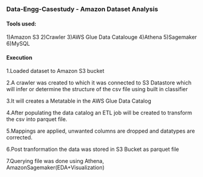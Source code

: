 ### Data-Engg-Casestudy - Amazon Dataset Analysis

#### Tools used:
1)Amazon S3 
2)Crawler
3)AWS Glue Data Catalouge
4)Athena
5)Sagemaker
6)MySQL

#### Execution
1.Loaded dataset to Amazon S3 bucket

2.A crawler was created to which it was connected to S3 Datastore which will infer or determine the structure of the csv file using built in classifier

3.It will creates a Metatable in the AWS Glue Data Catalog

4.After populating the data catalog an ETL job will be created to transform the csv into parquet file.

5.Mappings are applied, unwanted columns are dropped and datatypes are corrected.

6.Post tranformation the data was stored in S3 Bucket as parquet file

7.Querying file was done using Athena, AmazonSagemaker(EDA+Visualization)
